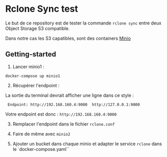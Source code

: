 # Rclone Sync test

Le but de ce repository est de tester la commande `rclone sync` entre deux Object Storage S3 compatible.

Dans notre cas les S3 capatibles, sont des containers [Minio](https://min.io/)

## Getting-started

1. Lancer minio1 : 
```shell
docker-compose up minio1
```

2. Récupérer l'endpoint : 

La sortie du terminal devrait afficher une ligne dans ce style :
```shell
 Endpoint: http://192.168.160.4:9000  http://127.0.0.1:9000 
```

Votre endpoint est donc : `http://192.168.160.4:9000`

3. Remplacer l'endpoint dans le fichier `rclone.conf`

4. Faire de même avec `minio2` 

5. Ajouter un bucket dans chaque minio et adapter le service `rclone` dans le `docker-compose.yaml``
